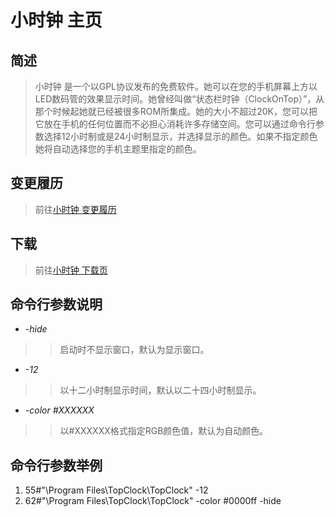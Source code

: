 # 小时钟 主页 #
## 简述 ##
> 小时钟 是一个以GPL协议发布的免费软件。她可以在您的手机屏幕上方以LED数码管的效果显示时间。她曾经叫做“状态栏时钟（ClockOnTop）”，从那个时候起她就已经被很多ROM所集成。她的大小不超过20K，您可以把它放在手机的任何位置而不必担心消耗许多存储空间。您可以通过命令行参数选择12小时制或是24小时制显示，并选择显示的颜色。如果不指定颜色她将自动选择您的手机主题里指定的颜色。

## 变更履历 ##
> 前往[小时钟 变更履历](TopClockHistory.md)

## 下载 ##
> 前往[小时钟 下载页](http://code.google.com/p/huangda1982/downloads/list?q=label:TopClock)

## 命令行参数说明 ##
  * _-hide_
> > 启动时不显示窗口，默认为显示窗口。
  * _-12_
> > 以十二小时制显示时间，默认以二十四小时制显示。
  * _-color #XXXXXX_
> > 以#XXXXXX格式指定RGB颜色值，默认为自动颜色。

## 命令行参数举例 ##
  1. 55#"\Program Files\TopClock\TopClock" -12
  1. 62#"\Program Files\TopClock\TopClock" -color #0000ff -hide